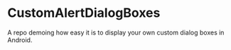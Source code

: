 # CustomAlertDialogBoxes
A repo demoing how easy it is to display your own custom dialog boxes in Android.
